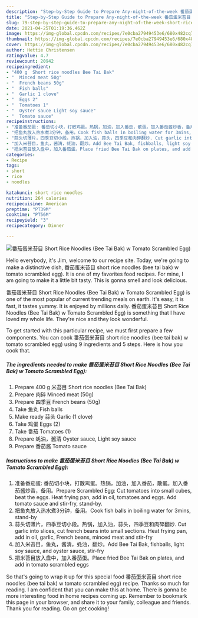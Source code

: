 ```yaml
---
description: "Step-by-Step Guide to Prepare Any-night-of-the-week 番茄蛋米苔目 Short Rice Noodles (Bee Tai Bak) w Tomato Scrambled Egg)"
title: "Step-by-Step Guide to Prepare Any-night-of-the-week 番茄蛋米苔目 Short Rice Noodles (Bee Tai Bak) w Tomato Scrambled Egg)"
slug: 79-step-by-step-guide-to-prepare-any-night-of-the-week-short-rice-noodles-bee-tai-bak-w-tomato-scrambled-egg
date: 2021-04-25T01:19:36.462Z
image: https://img-global.cpcdn.com/recipes/7e0cba27949453e6/680x482cq70/番茄蛋米苔目-short-rice-noodles-bee-tai-bak-w-tomato-scrambled-egg-recipe-main-photo.jpg
thumbnail: https://img-global.cpcdn.com/recipes/7e0cba27949453e6/680x482cq70/番茄蛋米苔目-short-rice-noodles-bee-tai-bak-w-tomato-scrambled-egg-recipe-main-photo.jpg
cover: https://img-global.cpcdn.com/recipes/7e0cba27949453e6/680x482cq70/番茄蛋米苔目-short-rice-noodles-bee-tai-bak-w-tomato-scrambled-egg-recipe-main-photo.jpg
author: Hettie Christensen
ratingvalue: 4.7
reviewcount: 20942
recipeingredient:
- "400 g  Short rice noodles Bee Tai Bak"
- "  Minced meat 50g"
- "  French beans 50g"
- "  Fish balls"
- "  Garlic 1 clove"
- "  Eggs 2"
- "  Tomatoes 1"
- "  Oyster sauce Light soy sauce"
- "  Tomato sauce"
recipeinstructions:
- "准备番茄蛋: 番茄切小块，打散鸡蛋。热锅，加油，加入番茄，散蛋。加入番茄酱炒香，备用。Prepare Scrambled Egg: Cut tomatoes into small cubes, beat the eggs. Heat frying pan, add in oil, tomatoes and eggs. Add tomato sauce and stir-fry, stand-by."
- "把鱼丸放入热水煮3分钟，备用。Cook fish balls in boiling water for 3mins, stand-by"
- "蒜头切薄片，四季豆切小段。热锅，加入油，蒜头，四季豆和肉碎翻炒. Cut garlic into slices, cut french beans into small sections. Heat frying pan, add in oil, garlic, French beans, minced meat and stir-fry"
- "加入米苔目，鱼丸，酱清，蚝油，翻炒。Add Bee Tai Bak, fishballs, light soy sauce, and oyster sauce, stir-fry"
- "把米苔目放入盘中，加入番茄蛋。Place fried Bee Tai Bak on plates, and add in tomato scrambled eggs"
categories:
- Recipe
tags:
- short
- rice
- noodles

katakunci: short rice noodles 
nutrition: 264 calories
recipecuisine: American
preptime: "PT39M"
cooktime: "PT56M"
recipeyield: "3"
recipecategory: Dinner

---
```



![番茄蛋米苔目 Short Rice Noodles (Bee Tai Bak) w Tomato Scrambled Egg)](https://img-global.cpcdn.com/recipes/7e0cba27949453e6/680x482cq70/番茄蛋米苔目-short-rice-noodles-bee-tai-bak-w-tomato-scrambled-egg-recipe-main-photo.jpg)

Hello everybody, it's Jim, welcome to our recipe site. Today, we're going to make a distinctive dish, 番茄蛋米苔目 short rice noodles (bee tai bak) w tomato scrambled egg). It is one of my favorites food recipes. For mine, I am going to make it a little bit tasty. This is gonna smell and look delicious.



番茄蛋米苔目 Short Rice Noodles (Bee Tai Bak) w Tomato Scrambled Egg) is one of the most popular of current trending meals on earth. It's easy, it is fast, it tastes yummy. It is enjoyed by millions daily. 番茄蛋米苔目 Short Rice Noodles (Bee Tai Bak) w Tomato Scrambled Egg) is something that I have loved my whole life. They're nice and they look wonderful.


To get started with this particular recipe, we must first prepare a few components. You can cook 番茄蛋米苔目 short rice noodles (bee tai bak) w tomato scrambled egg) using 9 ingredients and 5 steps. Here is how you cook that.

<!--inarticleads1-->

##### The ingredients needed to make 番茄蛋米苔目 Short Rice Noodles (Bee Tai Bak) w Tomato Scrambled Egg):

1. Prepare 400 g 米苔目 Short rice noodles (Bee Tai Bak)
1. Prepare  肉碎 Minced meat (50g)
1. Prepare  四季豆 French beans (50g)
1. Take  鱼丸 Fish balls
1. Make ready  蒜头 Garlic (1 clove)
1. Take  鸡蛋 Eggs (2)
1. Take  番茄 Tomatoes (1)
1. Prepare  蚝油，酱清 Oyster sauce, Light soy sauce
1. Prepare  番茄酱 Tomato sauce




<!--inarticleads2-->

##### Instructions to make 番茄蛋米苔目 Short Rice Noodles (Bee Tai Bak) w Tomato Scrambled Egg):

1. 准备番茄蛋: 番茄切小块，打散鸡蛋。热锅，加油，加入番茄，散蛋。加入番茄酱炒香，备用。Prepare Scrambled Egg: Cut tomatoes into small cubes, beat the eggs. Heat frying pan, add in oil, tomatoes and eggs. Add tomato sauce and stir-fry, stand-by.
1. 把鱼丸放入热水煮3分钟，备用。Cook fish balls in boiling water for 3mins, stand-by
1. 蒜头切薄片，四季豆切小段。热锅，加入油，蒜头，四季豆和肉碎翻炒. Cut garlic into slices, cut french beans into small sections. Heat frying pan, add in oil, garlic, French beans, minced meat and stir-fry
1. 加入米苔目，鱼丸，酱清，蚝油，翻炒。Add Bee Tai Bak, fishballs, light soy sauce, and oyster sauce, stir-fry
1. 把米苔目放入盘中，加入番茄蛋。Place fried Bee Tai Bak on plates, and add in tomato scrambled eggs




So that's going to wrap it up for this special food 番茄蛋米苔目 short rice noodles (bee tai bak) w tomato scrambled egg) recipe. Thanks so much for reading. I am confident that you can make this at home. There is gonna be more interesting food in home recipes coming up. Remember to bookmark this page in your browser, and share it to your family, colleague and friends. Thank you for reading. Go on get cooking!
